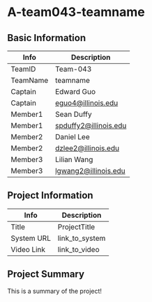 # A-team043-teamname

## Basic Information

|   Info      |        Description     |
| ----------- | ---------------------- |
| TeamID      |        Team-043        |
| TeamName    |        teamname        |
| Captain     |        Edward Guo      |
| Captain     |   eguo4@illinois.edu   |
| Member1     |        Sean Duffy      |
| Member1     |  spduffy2@illinois.edu |
| Member2     |        Daniel Lee      |
| Member2     |   dzlee2@illinois.edu  |
| Member3     |       Lilian Wang      |
| Member3     |   lgwang2@illinois.edu |

## Project Information

|   Info      |        Description     |
| ----------- | ---------------------- |
|  Title      |       ProjectTitle     |
| System URL  |      link_to_system    |
| Video Link  |      link_to_video     |

## Project Summary

This is a summary of the project!
